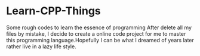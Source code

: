 # Learn-CPP-Things
Some rough codes to learn the essence of programming
After delete all my files by mistake, I decide to create a online code project for me to master this programming language.Hopefully I can be what I dreamed of years later rather live in a lazy life style.
